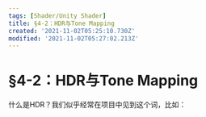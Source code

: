 ```yaml
---
tags: [Shader/Unity Shader]
title: §4-2：HDR与Tone Mapping
created: '2021-11-02T05:25:10.730Z'
modified: '2021-11-02T05:27:02.213Z'
---
```


# §4-2：HDR与Tone Mapping
什么是HDR？我们似乎经常在项目中见到这个词，比如：

